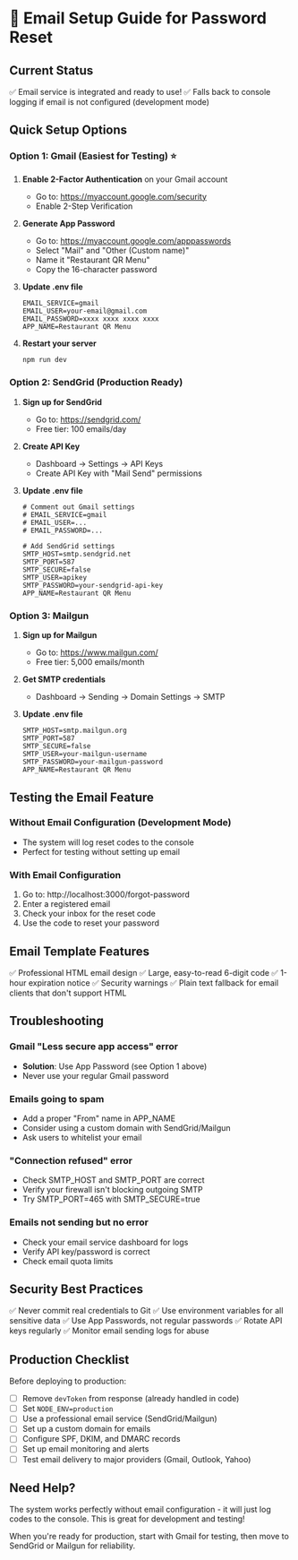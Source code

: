 # 📧 Email Setup Guide for Password Reset

## Current Status

✅ Email service is integrated and ready to use!
✅ Falls back to console logging if email is not configured (development mode)

## Quick Setup Options

### Option 1: Gmail (Easiest for Testing) ⭐

1. **Enable 2-Factor Authentication** on your Gmail account

   - Go to: https://myaccount.google.com/security
   - Enable 2-Step Verification

2. **Generate App Password**

   - Go to: https://myaccount.google.com/apppasswords
   - Select "Mail" and "Other (Custom name)"
   - Name it "Restaurant QR Menu"
   - Copy the 16-character password

3. **Update .env file**

   ```env
   EMAIL_SERVICE=gmail
   EMAIL_USER=your-email@gmail.com
   EMAIL_PASSWORD=xxxx xxxx xxxx xxxx
   APP_NAME=Restaurant QR Menu
   ```

4. **Restart your server**
   ```bash
   npm run dev
   ```

### Option 2: SendGrid (Production Ready)

1. **Sign up for SendGrid**

   - Go to: https://sendgrid.com/
   - Free tier: 100 emails/day

2. **Create API Key**

   - Dashboard → Settings → API Keys
   - Create API Key with "Mail Send" permissions

3. **Update .env file**

   ```env
   # Comment out Gmail settings
   # EMAIL_SERVICE=gmail
   # EMAIL_USER=...
   # EMAIL_PASSWORD=...

   # Add SendGrid settings
   SMTP_HOST=smtp.sendgrid.net
   SMTP_PORT=587
   SMTP_SECURE=false
   SMTP_USER=apikey
   SMTP_PASSWORD=your-sendgrid-api-key
   APP_NAME=Restaurant QR Menu
   ```

### Option 3: Mailgun

1. **Sign up for Mailgun**

   - Go to: https://www.mailgun.com/
   - Free tier: 5,000 emails/month

2. **Get SMTP credentials**

   - Dashboard → Sending → Domain Settings → SMTP

3. **Update .env file**
   ```env
   SMTP_HOST=smtp.mailgun.org
   SMTP_PORT=587
   SMTP_SECURE=false
   SMTP_USER=your-mailgun-username
   SMTP_PASSWORD=your-mailgun-password
   APP_NAME=Restaurant QR Menu
   ```

## Testing the Email Feature

### Without Email Configuration (Development Mode)

- The system will log reset codes to the console
- Perfect for testing without setting up email

### With Email Configuration

1. Go to: http://localhost:3000/forgot-password
2. Enter a registered email
3. Check your inbox for the reset code
4. Use the code to reset your password

## Email Template Features

✅ Professional HTML email design
✅ Large, easy-to-read 6-digit code
✅ 1-hour expiration notice
✅ Security warnings
✅ Plain text fallback for email clients that don't support HTML

## Troubleshooting

### Gmail "Less secure app access" error

- **Solution**: Use App Password (see Option 1 above)
- Never use your regular Gmail password

### Emails going to spam

- Add a proper "From" name in APP_NAME
- Consider using a custom domain with SendGrid/Mailgun
- Ask users to whitelist your email

### "Connection refused" error

- Check SMTP_HOST and SMTP_PORT are correct
- Verify your firewall isn't blocking outgoing SMTP
- Try SMTP_PORT=465 with SMTP_SECURE=true

### Emails not sending but no error

- Check your email service dashboard for logs
- Verify API key/password is correct
- Check email quota limits

## Security Best Practices

✅ Never commit real credentials to Git
✅ Use environment variables for all sensitive data
✅ Use App Passwords, not regular passwords
✅ Rotate API keys regularly
✅ Monitor email sending logs for abuse

## Production Checklist

Before deploying to production:

- [ ] Remove `devToken` from response (already handled in code)
- [ ] Set `NODE_ENV=production`
- [ ] Use a professional email service (SendGrid/Mailgun)
- [ ] Set up a custom domain for emails
- [ ] Configure SPF, DKIM, and DMARC records
- [ ] Set up email monitoring and alerts
- [ ] Test email delivery to major providers (Gmail, Outlook, Yahoo)

## Need Help?

The system works perfectly without email configuration - it will just log codes to the console. This is great for development and testing!

When you're ready for production, start with Gmail for testing, then move to SendGrid or Mailgun for reliability.
